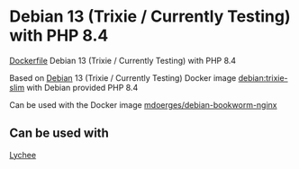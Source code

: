 # Debian 13 (Trixie / Currently Testing) with PHP 8.4
[Dockerfile](https://github.com/mdoerges/debian-trixie-php84/blob/master/Dockerfile) Debian 13 (Trixie / Currently Testing) with PHP 8.4

Based on [Debian](https://hub.docker.com/_/debian) 13 (Trixie / Currently Testing) Docker image [debian:trixie-slim](https://github.com/debuerreotype/docker-debian-artifacts/blob/de5fb2efd50a009baa2aaccd2b7874ec728bd7a9/testing/Dockerfile) with Debian provided PHP 8.4

Can be used with the Docker image [mdoerges/debian-bookworm-nginx](https://hub.docker.com/r/mdoerges/debian-bookworm-nginx)

## Can be used with
[Lychee](https://github.com/LycheeOrg/Lychee/)
